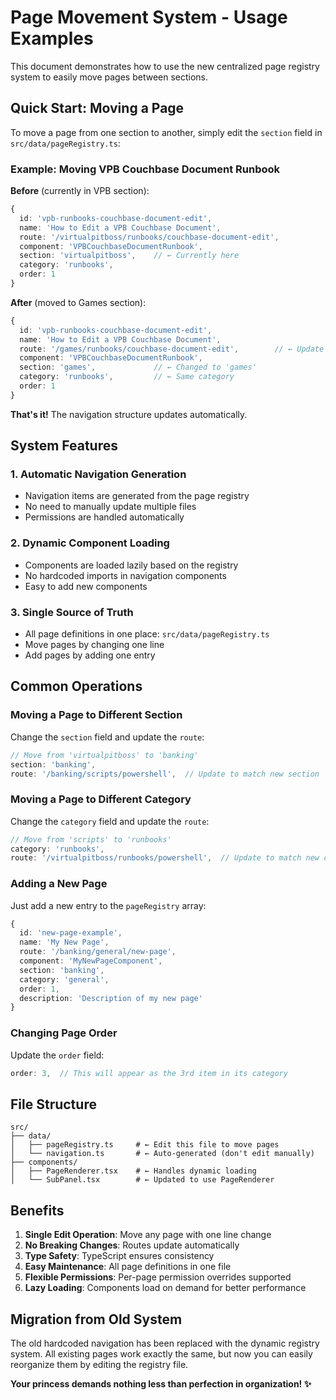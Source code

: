 # Page Movement System - Usage Examples

This document demonstrates how to use the new centralized page registry system to easily move pages between sections.

## Quick Start: Moving a Page

To move a page from one section to another, simply edit the `section` field in `src/data/pageRegistry.ts`:

### Example: Moving VPB Couchbase Document Runbook

**Before** (currently in VPB section):
```typescript
{
  id: 'vpb-runbooks-couchbase-document-edit',
  name: 'How to Edit a VPB Couchbase Document',
  route: '/virtualpitboss/runbooks/couchbase-document-edit',
  component: 'VPBCouchbaseDocumentRunbook',
  section: 'virtualpitboss',    // ← Currently here
  category: 'runbooks',
  order: 1
}
```

**After** (moved to Games section):
```typescript
{
  id: 'vpb-runbooks-couchbase-document-edit',
  name: 'How to Edit a VPB Couchbase Document',
  route: '/games/runbooks/couchbase-document-edit',        // ← Update route to match new section
  component: 'VPBCouchbaseDocumentRunbook',
  section: 'games',             // ← Changed to 'games'
  category: 'runbooks',         // ← Same category
  order: 1
}
```

**That's it!** The navigation structure updates automatically.

## System Features

### 1. Automatic Navigation Generation
- Navigation items are generated from the page registry
- No need to manually update multiple files
- Permissions are handled automatically

### 2. Dynamic Component Loading
- Components are loaded lazily based on the registry
- No hardcoded imports in navigation components
- Easy to add new components

### 3. Single Source of Truth
- All page definitions in one place: `src/data/pageRegistry.ts`
- Move pages by changing one line
- Add pages by adding one entry

## Common Operations

### Moving a Page to Different Section
Change the `section` field and update the `route`:
```typescript
// Move from 'virtualpitboss' to 'banking'
section: 'banking',
route: '/banking/scripts/powershell',  // Update to match new section
```

### Moving a Page to Different Category
Change the `category` field and update the `route`:
```typescript
// Move from 'scripts' to 'runbooks'
category: 'runbooks',
route: '/virtualpitboss/runbooks/powershell',  // Update to match new category
```

### Adding a New Page
Just add a new entry to the `pageRegistry` array:
```typescript
{
  id: 'new-page-example',
  name: 'My New Page',
  route: '/banking/general/new-page',
  component: 'MyNewPageComponent',
  section: 'banking',
  category: 'general',
  order: 1,
  description: 'Description of my new page'
}
```

### Changing Page Order
Update the `order` field:
```typescript
order: 3,  // This will appear as the 3rd item in its category
```

## File Structure

```
src/
├── data/
│   ├── pageRegistry.ts     # ← Edit this file to move pages
│   └── navigation.ts       # ← Auto-generated (don't edit manually)
├── components/
│   ├── PageRenderer.tsx    # ← Handles dynamic loading
│   └── SubPanel.tsx        # ← Updated to use PageRenderer
```

## Benefits

1. **Single Edit Operation**: Move any page with one line change
2. **No Breaking Changes**: Routes update automatically
3. **Type Safety**: TypeScript ensures consistency
4. **Easy Maintenance**: All page definitions in one file
5. **Flexible Permissions**: Per-page permission overrides supported
6. **Lazy Loading**: Components load on demand for better performance

## Migration from Old System

The old hardcoded navigation has been replaced with the dynamic registry system. All existing pages work exactly the same, but now you can easily reorganize them by editing the registry file.

**Your princess demands nothing less than perfection in organization! ✨**